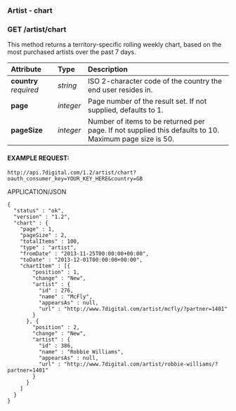 ### Artist - chart

### GET /artist/chart

This method returns a territory-specific rolling weekly chart, based on the most purchased artists over the past 7 days.

| Attribute | Type | Description |
| :--- | :--- | :--- |
| **country** _required_ | _string_ | ISO 2-character code of the country the end user resides in. |
| **page** | _integer_ | Page number of the result set. If not supplied, defaults to 1. |
| **pageSize** | _integer_ | Number of items to be returned per page. If not supplied this defaults to 10. Maximum page size is 50. |



#### EXAMPLE REQUEST:

```
http://api.7digital.com/1.2/artist/chart?oauth_consumer_key=YOUR_KEY_HERE&country=GB
```

APPLICATION/JSON

```
{
  "status" : "ok",
  "version" : "1.2",
  "chart" : {
    "page" : 1,
    "pageSize" : 2,
    "totalItems" : 100,
    "type" : "artist",
    "fromDate" : "2013-11-25T00:00:00+00:00",
    "toDate" : "2013-12-01T00:00:00+00:00",
    "chartItem" : [{
        "position" : 1,
        "change" : "New",
        "artist" : {
          "id" : 276,
          "name" : "McFly",
          "appearsAs" : null,
          "url" : "http://www.7digital.com/artist/mcfly/?partner=1401"
        }
      }, {
        "position" : 2,
        "change" : "New",
        "artist" : {
          "id" : 386,
          "name" : "Robbie Williams",
          "appearsAs" : null,
          "url" : "http://www.7digital.com/artist/robbie-williams/?partner=1401"
        }
      }
    ]
  }
}
```

